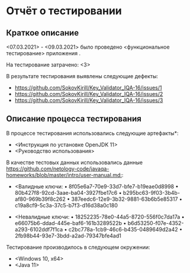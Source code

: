 # Отчёт о тестировании <KeyValidator>

## Краткое описание

<07.03.2021> - <09.03.2021> было проведено <функциональное тестирование> приложения <KeyValidator>.

На тестирование затрачено: <3>

В результате тестирования выявлены следующие дефекты:
* <https://github.com/SokovKirill/Key_Validator_IQA-16/issues/1>
* <https://github.com/SokovKirill/Key_Validator_IQA-16/issues/2>
* <https://github.com/SokovKirill/Key_Validator_IQA-16/issues/3>

## Описание процесса тестирования

В процессе тестирования использовались следующие артефакты*:
* <Инструкция по установке OpenJDK 11>
* <Руководство использования>

В качестве тестовых данных использовались данные <https://github.com/netology-code/javaqa-homeworks/blob/master/intro/user-manual.md:>:
* <Валидные ключи:
•	8f05e6a7-70e9-33d7-bfe7-b19eae0d8998
•	80b427f8-92cd-3aae-ba04-3927fbe17c6
•	b295bc63-9f03-3b4b-af80-969b39f8c262
•	387eedc6-12e9-3b32-9881-63b6b5e85317
•	c19a8cf9-5c3a-37c5-b7f3-d16d38a0c180
>
* <Невалидные ключи:
•	18252235-78e0-44a5-8720-556f0c7da17a
•	e66075b6-ddad-445e-baf6-161b3289522b
•	b6d53250-f07e-4352-a293-6102ddf7f1ca
•	c2bc778a-1cb9-46c6-b435-0489649d2a42
•	2fb98b44-93e7-3bdd-a2ad-79347bfe4ad1
>


Тестирование производилось в следующем окружении:
* <Windows 10, x64>
* <Java 11>
